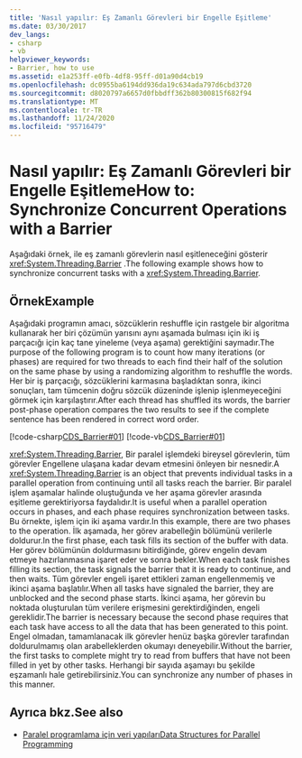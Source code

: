```yaml
---
title: 'Nasıl yapılır: Eş Zamanlı Görevleri bir Engelle Eşitleme'
ms.date: 03/30/2017
dev_langs:
- csharp
- vb
helpviewer_keywords:
- Barrier, how to use
ms.assetid: e1a253ff-e0fb-4df8-95ff-d01a90d4cb19
ms.openlocfilehash: dc0955ba6194dd936da19c634ada797d6cbd3720
ms.sourcegitcommit: d8020797a6657d0fbbdff362b80300815f682f94
ms.translationtype: MT
ms.contentlocale: tr-TR
ms.lasthandoff: 11/24/2020
ms.locfileid: "95716479"
---
```

# <a name="how-to-synchronize-concurrent-operations-with-a-barrier"></a><span data-ttu-id="06959-102">Nasıl yapılır: Eş Zamanlı Görevleri bir Engelle Eşitleme</span><span class="sxs-lookup"><span data-stu-id="06959-102">How to: Synchronize Concurrent Operations with a Barrier</span></span>

<span data-ttu-id="06959-103">Aşağıdaki örnek, ile eş zamanlı görevlerin nasıl eşitleneceğini gösterir <xref:System.Threading.Barrier> .</span><span class="sxs-lookup"><span data-stu-id="06959-103">The following example shows how to synchronize concurrent tasks with a <xref:System.Threading.Barrier>.</span></span>  
  
## <a name="example"></a><span data-ttu-id="06959-104">Örnek</span><span class="sxs-lookup"><span data-stu-id="06959-104">Example</span></span>  

 <span data-ttu-id="06959-105">Aşağıdaki programın amacı, sözcüklerin reshuffle için rastgele bir algoritma kullanarak her biri çözümün yarısını aynı aşamada bulması için iki iş parçacığı için kaç tane yineleme (veya aşama) gerektiğini saymadır.</span><span class="sxs-lookup"><span data-stu-id="06959-105">The purpose of the following program is to count how many iterations (or phases) are required for two threads to each find their half of the solution on the same phase by using a randomizing algorithm to reshuffle the words.</span></span> <span data-ttu-id="06959-106">Her bir iş parçacığı, sözcüklerini karmasına başladıktan sonra, ikinci sonuçları, tam tümcenin doğru sözcük düzeninde işlenip işlenmeyeceğini görmek için karşılaştırır.</span><span class="sxs-lookup"><span data-stu-id="06959-106">After each thread has shuffled its words, the barrier post-phase operation compares the two results to see if the complete sentence has been rendered in correct word order.</span></span>  
  
 [!code-csharp[CDS_Barrier#01](../../../samples/snippets/csharp/VS_Snippets_Misc/cds_barrier/cs/barrier.cs#01)]
 [!code-vb[CDS_Barrier#01](../../../samples/snippets/visualbasic/VS_Snippets_Misc/cds_barrier/vb/barrier_vb.vb#01)]  
  
 <span data-ttu-id="06959-107"><xref:System.Threading.Barrier>, Bir paralel işlemdeki bireysel görevlerin, tüm görevler Engellene ulaşana kadar devam etmesini önleyen bir nesnedir.</span><span class="sxs-lookup"><span data-stu-id="06959-107">A <xref:System.Threading.Barrier> is an object that prevents individual tasks in a parallel operation from continuing until all tasks reach the barrier.</span></span> <span data-ttu-id="06959-108">Bir paralel işlem aşamalar halinde oluştuğunda ve her aşama görevler arasında eşitleme gerektiriyorsa faydalıdır.</span><span class="sxs-lookup"><span data-stu-id="06959-108">It is useful when a parallel operation occurs in phases, and each phase requires synchronization between tasks.</span></span> <span data-ttu-id="06959-109">Bu örnekte, işlem için iki aşama vardır.</span><span class="sxs-lookup"><span data-stu-id="06959-109">In this example, there are two phases to the operation.</span></span> <span data-ttu-id="06959-110">İlk aşamada, her görev arabelleğin bölümünü verilerle doldurur.</span><span class="sxs-lookup"><span data-stu-id="06959-110">In the first phase, each task fills its section of the buffer with data.</span></span> <span data-ttu-id="06959-111">Her görev bölümünün doldurmasını bitirdiğinde, görev engelin devam etmeye hazırlanmasına işaret eder ve sonra bekler.</span><span class="sxs-lookup"><span data-stu-id="06959-111">When each task finishes filling its section, the task signals the barrier that it is ready to continue, and then waits.</span></span> <span data-ttu-id="06959-112">Tüm görevler engeli işaret ettikleri zaman engellenmemiş ve ikinci aşama başlatılır.</span><span class="sxs-lookup"><span data-stu-id="06959-112">When all tasks have signaled the barrier, they are unblocked and the second phase starts.</span></span> <span data-ttu-id="06959-113">İkinci aşama, her görevin bu noktada oluşturulan tüm verilere erişmesini gerektirdiğinden, engeli gereklidir.</span><span class="sxs-lookup"><span data-stu-id="06959-113">The barrier is necessary because the second phase requires that each task have access to all the data that has been generated to this point.</span></span> <span data-ttu-id="06959-114">Engel olmadan, tamamlanacak ilk görevler henüz başka görevler tarafından doldurulmamış olan arabelleklerden okumayı deneyebilir.</span><span class="sxs-lookup"><span data-stu-id="06959-114">Without the barrier, the first tasks to complete might try to read from buffers that have not been filled in yet by other tasks.</span></span> <span data-ttu-id="06959-115">Herhangi bir sayıda aşamayı bu şekilde eşzamanlı hale getirebilirsiniz.</span><span class="sxs-lookup"><span data-stu-id="06959-115">You can synchronize any number of phases in this manner.</span></span>  
  
## <a name="see-also"></a><span data-ttu-id="06959-116">Ayrıca bkz.</span><span class="sxs-lookup"><span data-stu-id="06959-116">See also</span></span>

- [<span data-ttu-id="06959-117">Paralel programlama için veri yapıları</span><span class="sxs-lookup"><span data-stu-id="06959-117">Data Structures for Parallel Programming</span></span>](../parallel-programming/data-structures-for-parallel-programming.md)
